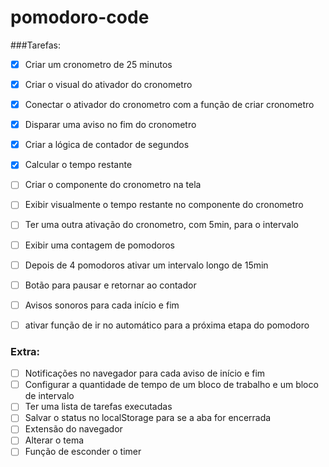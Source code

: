 # pomodoro-code

###Tarefas:

- [x] Criar um cronometro de 25 minutos
- [x] Criar o visual do ativador do cronometro
- [x] Conectar o ativador do cronometro com a função de criar cronometro
- [x] Disparar uma aviso no fim do cronometro
- [x] Criar a lógica de contador de segundos
- [x] Calcular o tempo restante
- [ ] Criar o componente do cronometro na tela
- [ ] Exibir visualmente o tempo restante no componente do cronometro
- [ ] Ter uma outra ativação do cronometro, com 5min, para o intervalo
- [ ] Exibir uma contagem de pomodoros
- [ ] Depois de 4 pomodoros ativar um intervalo longo de 15min
- [ ] Botão para pausar e retornar ao contador
- [ ] Avisos sonoros para cada início e fim
- [ ] ativar função de ir no automático para a próxima etapa do pomodoro


### Extra:

- [ ] Notificações no navegador para cada aviso de início e fim
- [ ] Configurar a quantidade de tempo de um bloco de trabalho e um bloco de intervalo
- [ ] Ter uma lista de tarefas executadas
- [ ] Salvar o status no localStorage para se a aba for encerrada
- [ ] Extensão do navegador
- [ ] Alterar o tema
- [ ] Função de esconder o timer